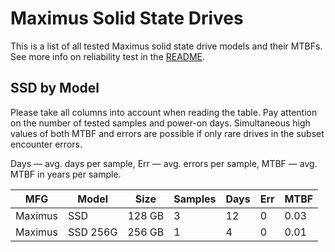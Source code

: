Maximus Solid State Drives
==========================

This is a list of all tested Maximus solid state drive models and their MTBFs. See
more info on reliability test in the [README](https://github.com/linuxhw/SMART).

SSD by Model
------------

Please take all columns into account when reading the table. Pay attention on the
number of tested samples and power-on days. Simultaneous high values of both MTBF
and errors are possible if only rare drives in the subset encounter errors.

Days — avg. days per sample,
Err  — avg. errors per sample,
MTBF — avg. MTBF in years per sample.

| MFG       | Model              | Size   | Samples | Days  | Err   | MTBF   |
|-----------|--------------------|--------|---------|-------|-------|--------|
| Maximus   | SSD                | 128 GB | 3       | 12    | 0     | 0.03   |
| Maximus   | SSD 256G           | 256 GB | 1       | 4     | 0     | 0.01   |
